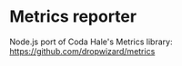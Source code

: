 # Metrics reporter

Node.js port of Coda Hale's Metrics library: https://github.com/dropwizard/metrics
